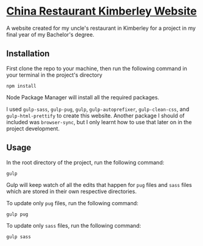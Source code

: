# [China Restaurant Kimberley Website](https://chinarestaurantkby.co.za/)

A website created for my uncle's restaurant in Kimberley for a project in my final year of my Bachelor's degree.

## Installation

First clone the repo to your machine, then run the following command in your terminal in the project's directory

    npm install

Node Package Manager will install all the required packages.

I used `gulp-sass`, `gulp-pug`, `gulp`, `gulp-autoprefixer`, `gulp-clean-css`, and `gulp-html-prettify` to create this website. Another package I should of included was `browser-sync`, but I only learnt how to use that later on in the project development.

## Usage

In the root directory of the project, run the following command:

    gulp

Gulp will keep watch of all the edits that happen for `pug` files and `sass` files which are stored in their own respective directories.

To update only `pug` files, run the following command:

    gulp pug

To update only `sass` files, run the following command:

    gulp sass
